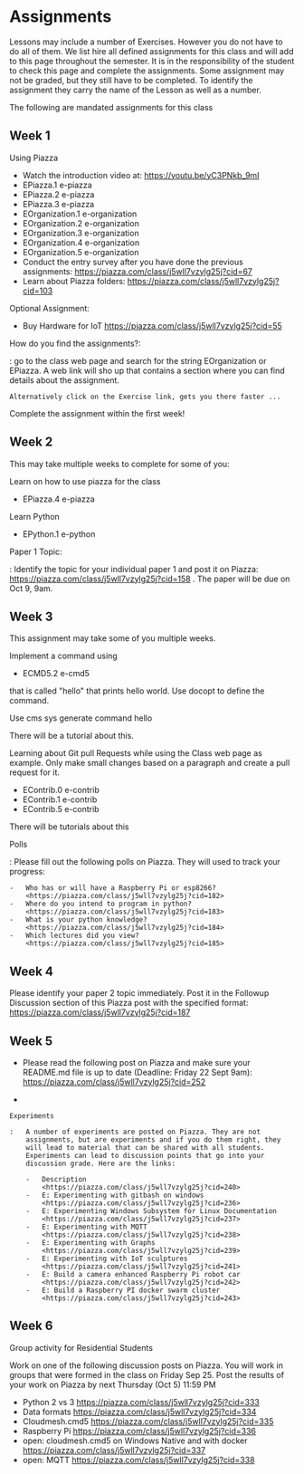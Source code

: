 Assignments
===========

Lessons may include a number of Exercises. However you do not have to do
all of them. We list hire all defined assignments for this class and
will add to this page throughout the semester. It is in the
responsibility of the student to check this page and complete the
assignments. Some assignment may not be graded, but they still have to
be completed. To identify the assignment they carry the name of the
Lesson as well as a number.

The following are mandated assignments for this class

Week 1
------

Using Piazza

-   Watch the introduction video at: <https://youtu.be/yC3PNkb_9mI>
-   EPiazza.1 e-piazza
-   EPiazza.2 e-piazza
-   EPiazza.3 e-piazza
-   EOrganization.1 e-organization
-   EOrganization.2 e-organization
-   EOrganization.3 e-organization
-   EOrganization.4 e-organization
-   EOrganization.5 e-organization
-   Conduct the entry survey after you have done the previous assignments:
    <https://piazza.com/class/j5wll7vzylg25j?cid=67>
-   Learn about Piazza folders:
    <https://piazza.com/class/j5wll7vzylg25j?cid=103>

Optional Assignment:

-   Buy Hardware for IoT
    <https://piazza.com/class/j5wll7vzylg25j?cid=55>

How do you find the assignments?:

:   go to the class web page and search for the string EOrganization or
    EPiazza. A web link will sho up that contains a section where you
    can find details about the assignment.

    Alternatively click on the Exercise link, gets you there faster ...

Complete the assignment within the first week!

Week 2
------

This may take multiple weeks to complete for some of you:

Learn on how to use piazza for the class

-   EPiazza.4 e-piazza

Learn Python

-   EPython.1 e-python

Paper 1 Topic:

:   Identify the topic for your individual paper 1 and post it on
    Piazza: <https://piazza.com/class/j5wll7vzylg25j?cid=158> . The
    paper will be due on Oct 9, 9am.

Week 3
------

This assignment may take some of you multiple weeks.

Implement a command using

-   ECMD5.2 e-cmd5

that is called "hello" that prints hello world. Use docopt to define
the command.

Use cms sys generate command hello

There will be a tutorial about this.

Learning about Git pull Requests while using the Class web page as
example. Only make small changes based on a paragraph and create a pull
request for it.

-   EContrib.0 e-contrib
-   EContrib.1 e-contrib
-   EContrib.5 e-contrib

There will be tutorials about this

Polls

:   Please fill out the following polls on Piazza. They will used to
    track your progress:

    -   Who has or will have a Raspberry Pi or esp8266?
        <https://piazza.com/class/j5wll7vzylg25j?cid=182>
    -   Where do you intend to program in python?
        <https://piazza.com/class/j5wll7vzylg25j?cid=183>
    -   What is your python knowledge?
        <https://piazza.com/class/j5wll7vzylg25j?cid=184>
    -   Which lectures did you view?
        <https://piazza.com/class/j5wll7vzylg25j?cid=185>

Week 4
------

Please identify your paper 2 topic immediately. Post it in the Followup
Discussion section of this Piazza post with the specified format:
<https://piazza.com/class/j5wll7vzylg25j?cid=187>

Week 5
------

-   Please read the following post on Piazza and make sure your
    README.md file is up to date (Deadline: Friday 22 Sept 9am):
    <https://piazza.com/class/j5wll7vzylg25j?cid=252>

-   

    Experiments

    :   A number of experiments are posted on Piazza. They are not
        assignments, but are experiments and if you do them right, they
        will lead to material that can be shared with all students.
        Experiments can lead to discussion points that go into your
        discussion grade. Here are the links:

        -   Description
            <https://piazza.com/class/j5wll7vzylg25j?cid=240>
        -   E: Experimenting with gitbash on windows
            <https://piazza.com/class/j5wll7vzylg25j?cid=236>
        -   E: Experimenting Windows Subsystem for Linux Documentation
            <https://piazza.com/class/j5wll7vzylg25j?cid=237>
        -   E: Experimenting with MQTT
            <https://piazza.com/class/j5wll7vzylg25j?cid=238>
        -   E: Experimenting with Graphs
            <https://piazza.com/class/j5wll7vzylg25j?cid=239>
        -   E: Experimenting with IoT sculptures
            <https://piazza.com/class/j5wll7vzylg25j?cid=241>
        -   E: Build a camera enhanced Raspberry Pi robot car
            <https://piazza.com/class/j5wll7vzylg25j?cid=242>
        -   E: Build a Raspberry PI docker swarm cluster
            <https://piazza.com/class/j5wll7vzylg25j?cid=243>

Week 6
------

Group activity for Residential Students

Work on one of the following discussion posts on Piazza. You will work
in groups that were formed in the class on Friday Sep 25. Post the
results of your work on Piazza by next Thursday (Oct 5) 11:59 PM

-   Python 2 vs 3 <https://piazza.com/class/j5wll7vzylg25j?cid=333>
-   Data formats <https://piazza.com/class/j5wll7vzylg25j?cid=334>
-   Cloudmesh.cmd5 <https://piazza.com/class/j5wll7vzylg25j?cid=335>
-   Raspberry Pi <https://piazza.com/class/j5wll7vzylg25j?cid=336>
-   open: cloudmesh.cmd5 on Windows Native and with docker
    <https://piazza.com/class/j5wll7vzylg25j?cid=337>
-   open: MQTT <https://piazza.com/class/j5wll7vzylg25j?cid=338>
